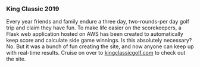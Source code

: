 ### King Classic 2019
Every year friends and family endure a three day, two-rounds-per day golf trip and claim they have fun. To make life easier on the scorekeepers, a Flask web application hosted on AWS has been created to automatically keep score and calculate side game winnings. Is this absolutely necessary? No. But it was a bunch of fun creating the site, and now anyone can keep up with real-time results. Cruise on over to [kingclassicgolf.com](http://www.kingclassicgolf.com/) to check out the site.
